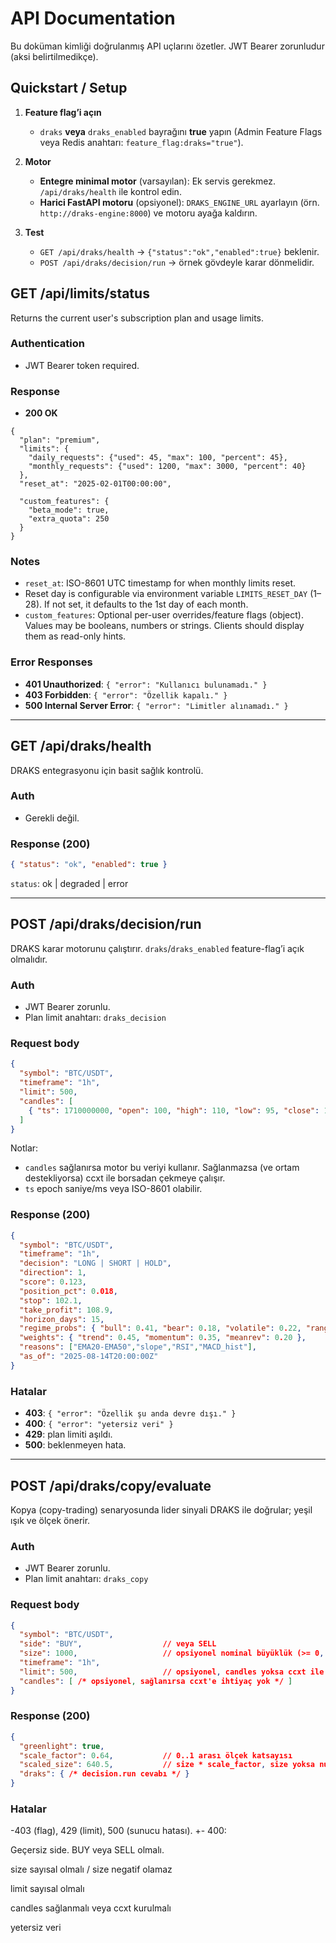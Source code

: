 # API Documentation

Bu doküman kimliği doğrulanmış API uçlarını özetler. JWT Bearer zorunludur (aksi belirtilmedikçe).

## Quickstart / Setup

1) **Feature flag’i açın**  
   - `draks` **veya** `draks_enabled` bayrağını **true** yapın (Admin Feature Flags veya Redis anahtarı: `feature_flag:draks="true"`).

2) **Motor**  
   - **Entegre minimal motor** (varsayılan): Ek servis gerekmez. `/api/draks/health` ile kontrol edin.
   - **Harici FastAPI motoru** (opsiyonel): `DRAKS_ENGINE_URL` ayarlayın (örn. `http://draks-engine:8000`) ve motoru ayağa kaldırın.

3) **Test**  
   - `GET /api/draks/health` → `{"status":"ok","enabled":true}` beklenir.
   - `POST /api/draks/decision/run` → örnek gövdeyle karar dönmelidir.

## GET /api/limits/status

Returns the current user's subscription plan and usage limits.

### Authentication
- JWT Bearer token required.

### Response
- **200 OK**
```
{
  "plan": "premium",
  "limits": {
    "daily_requests": {"used": 45, "max": 100, "percent": 45},
    "monthly_requests": {"used": 1200, "max": 3000, "percent": 40}
  },
  "reset_at": "2025-02-01T00:00:00",

  "custom_features": {
    "beta_mode": true,
    "extra_quota": 250
  }
}
```
### Notes
- `reset_at`: ISO-8601 UTC timestamp for when monthly limits reset.
- Reset day is configurable via environment variable `LIMITS_RESET_DAY` (1–28).
  If not set, it defaults to the 1st day of each month.
- `custom_features`: Optional per-user overrides/feature flags (object). Values may be booleans,
  numbers or strings. Clients should display them as read-only hints.

### Error Responses
- **401 Unauthorized**: `{ "error": "Kullanıcı bulunamadı." }`
- **403 Forbidden**: `{ "error": "Özellik kapalı." }`
- **500 Internal Server Error**: `{ "error": "Limitler alınamadı." }`

---

## GET /api/draks/health

DRAKS entegrasyonu için basit sağlık kontrolü.

### Auth
- Gerekli değil.

### Response (200)
```json
{ "status": "ok", "enabled": true }
```
`status`: ok | degraded | error

---

## POST /api/draks/decision/run

DRAKS karar motorunu çalıştırır. `draks`/`draks_enabled` feature-flag’i açık olmalıdır.

### Auth
- JWT Bearer zorunlu.
- Plan limit anahtarı: `draks_decision`

### Request body
```json
{
  "symbol": "BTC/USDT",
  "timeframe": "1h",
  "limit": 500,
  "candles": [
    { "ts": 1710000000, "open": 100, "high": 110, "low": 95, "close": 105, "volume": 1234 }
  ]
}
```
Notlar:
- `candles` sağlanırsa motor bu veriyi kullanır. Sağlanmazsa (ve ortam destekliyorsa) ccxt ile borsadan çekmeye çalışır.
- `ts` epoch saniye/ms veya ISO-8601 olabilir.

### Response (200)
```json
{
  "symbol": "BTC/USDT",
  "timeframe": "1h",
  "decision": "LONG | SHORT | HOLD",
  "direction": 1,
  "score": 0.123,
  "position_pct": 0.018,
  "stop": 102.1,
  "take_profit": 108.9,
  "horizon_days": 15,
  "regime_probs": { "bull": 0.41, "bear": 0.18, "volatile": 0.22, "range": 0.19 },
  "weights": { "trend": 0.45, "momentum": 0.35, "meanrev": 0.20 },
  "reasons": ["EMA20-EMA50","slope","RSI","MACD_hist"],
  "as_of": "2025-08-14T20:00:00Z"
}
```

### Hatalar
- **403**: `{ "error": "Özellik şu anda devre dışı." }`
- **400**: `{ "error": "yetersiz veri" }`
- **429**: plan limiti aşıldı.
- **500**: beklenmeyen hata.

---

## POST /api/draks/copy/evaluate

Kopya (copy-trading) senaryosunda lider sinyali DRAKS ile doğrular; yeşil ışık ve ölçek önerir.

### Auth
- JWT Bearer zorunlu.
- Plan limit anahtarı: `draks_copy`

### Request body
```json
{
  "symbol": "BTC/USDT",
  "side": "BUY",                  // veya SELL
  "size": 1000,                   // opsiyonel nominal büyüklük (>= 0, sayısal)
  "timeframe": "1h",
  "limit": 500,                   // opsiyonel, candles yoksa ccxt ile çekilecek mum sayısı
  "candles": [ /* opsiyonel, sağlanırsa ccxt'e ihtiyaç yok */ ]
}
```

### Response (200)
```json
{
  "greenlight": true,
  "scale_factor": 0.64,           // 0..1 arası ölçek katsayısı
  "scaled_size": 640.5,           // size * scale_factor, size yoksa null
  "draks": { /* decision.run cevabı */ }
}
```

### Hatalar
-403 (flag), 429 (limit), 500 (sunucu hatası). +- 400:

Geçersiz side. BUY veya SELL olmalı.


size sayısal olmalı / size negatif olamaz


limit sayısal olmalı


candles sağlanmalı veya ccxt kurulmalı


yetersiz veri

